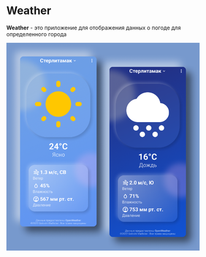 # Weather

**Weather** - это приложение для отображения данных о погоде для определенного города

![alt text](https://github.com/BleynChannel/Weather/blob/master/images/Weather.png)